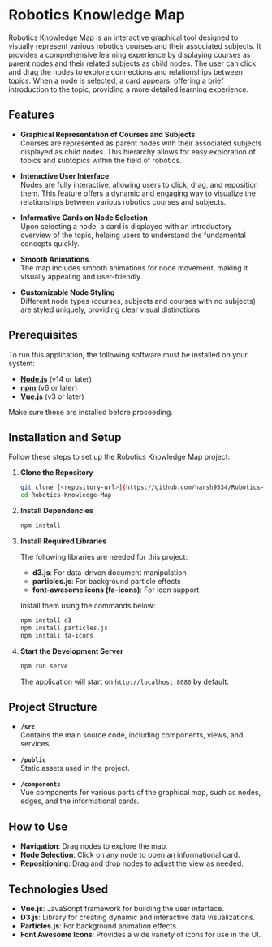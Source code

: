 # Robotics Knowledge Map

Robotics Knowledge Map is an interactive graphical tool designed to visually represent various robotics courses and their associated subjects. It provides a comprehensive learning experience by displaying courses as parent nodes and their related subjects as child nodes. The user can click and drag the nodes to explore connections and relationships between topics. When a node is selected, a card appears, offering a brief introduction to the topic, providing a more detailed learning experience.



## Features

- **Graphical Representation of Courses and Subjects**  
  Courses are represented as parent nodes with their associated subjects displayed as child nodes. This hierarchy allows for easy exploration of topics and subtopics within the field of robotics.
  
- **Interactive User Interface**  
  Nodes are fully interactive, allowing users to click, drag, and reposition them. This feature offers a dynamic and engaging way to visualize the relationships between various robotics courses and subjects.

- **Informative Cards on Node Selection**  
  Upon selecting a node, a card is displayed with an introductory overview of the topic, helping users to understand the fundamental concepts quickly.

- **Smooth Animations**  
  The map includes smooth animations for node movement, making it visually appealing and user-friendly.

- **Customizable Node Styling**  
  Different node types (courses, subjects and courses with no subjects) are styled uniquely, providing clear visual distinctions.

## Prerequisites

To run this application, the following software must be installed on your system:

- **[Node.js](https://nodejs.org/)** (v14 or later)
- **[npm](https://www.npmjs.com/)** (v6 or later)
- **[Vue.js](https://vuejs.org/)** (v3 or later)

Make sure these are installed before proceeding.

## Installation and Setup

Follow these steps to set up the Robotics Knowledge Map project:

1. **Clone the Repository**
   ```bash
   git clone [<repository-url>](https://github.com/harsh9534/Robotics-Knowledge-Map.git)
   cd Robotics-Knowledge-Map
   ```

2. **Install Dependencies**
   ```bash
   npm install
   ```

3. **Install Required Libraries**

   The following libraries are needed for this project:
   - **d3.js**: For data-driven document manipulation
   - **particles.js**: For background particle effects
   - **font-awesome icons (fa-icons)**: For icon support

   Install them using the commands below:
   ```bash
   npm install d3
   npm install particles.js
   npm install fa-icons
   ```

4. **Start the Development Server**
   ```bash
   npm run serve
   ```

   The application will start on `http://localhost:8080` by default.

## Project Structure

- **`/src`**  
  Contains the main source code, including components, views, and services.
  
- **`/public`**  
  Static assets used in the project.

- **`/components`**  
  Vue components for various parts of the graphical map, such as nodes, edges, and the informational cards.

## How to Use

- **Navigation**: Drag nodes to explore the map.
- **Node Selection**: Click on any node to open an informational card.
- **Repositioning**: Drag and drop nodes to adjust the view as needed.

## Technologies Used

- **Vue.js**: JavaScript framework for building the user interface.
- **D3.js**: Library for creating dynamic and interactive data visualizations.
- **Particles.js**: For background animation effects.
- **Font Awesome Icons**: Provides a wide variety of icons for use in the UI.
